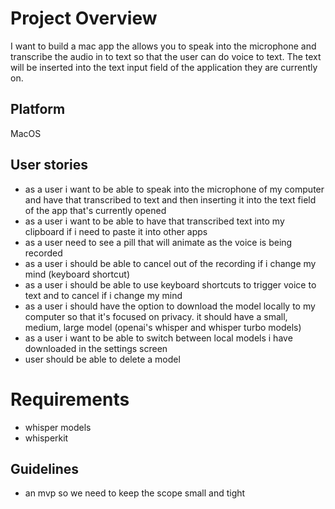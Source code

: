 # Project Overview
I want to build a mac app the allows you to speak into the microphone and transcribe the audio in to text so that the user can do voice to text. The text will be inserted into the text input field of the application they are currently on.

## Platform
MacOS

## User stories
- as a user i want to be able to speak into the microphone of my computer and have that transcribed to text and then inserting it into the text field of the app that's currently opened
- as a user i want to be able to have that transcribed text into my clipboard if i need to paste it into other apps
- as a user need to see a pill that will animate as the voice is being recorded
- as a user i should be able to cancel out of the recording if i change my mind (keyboard shortcut)
- as a user i should be able to use keyboard shortcuts to trigger voice to text and to cancel if i change my mind
- as a user i should have the option to download the model locally to my computer so that it's focused on privacy. it should have a small, medium, large model (openai's whisper and whisper turbo models)
- as a user i want to be able to switch between local models i have downloaded in the settings screen
- user should be able to delete a model

# Requirements
- whisper models
- whisperkit

## Guidelines
- an mvp so we need to keep the scope small and tight